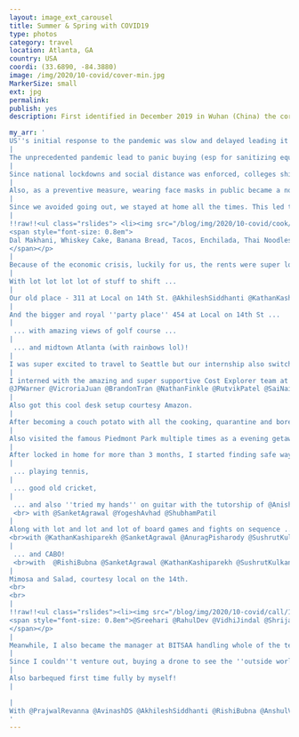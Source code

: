 ```yaml
---
layout: image_ext_carousel
title: Summer & Spring with COVID19
type: photos
category: travel
location: Atlanta, GA
country: USA
coordi: (33.6890, -84.3880)
image: /img/2020/10-covid/cover-min.jpg
MarkerSize: small
ext: jpg
permalink:
publish: yes
description: First identified in December 2019 in Wuhan (China) the coronavirus has wrecked havoc all across the world with more than 2 million worldwide deaths. The world seems to have come to a stop with global social and economic disruption, including the largest global recession since the Great Depression!

my_arr: '
US''s initial response to the pandemic was slow and delayed leading it to have quarter a of the world''s cases.
|
The unprecedented pandemic lead to panic buying (esp for sanitizing equipment) and empty stores. Witnessing the world''s largest economy down on its knees was frightening and totally unexpected! As a student, suddenly it didn''t seem like the land of dreams.
|
Since national lockdowns and social distance was enforced, colleges shifted to completely online.
|
Also, as a preventive measure, wearing face masks in public became a norm and sanitizers became more valuable than petrol.
|
Since we avoided going out, we stayed at home all the times. This led to activities like self hair cutting haha. @AkhileshSiddhanti
|
!!raw!!<ul class="rslides"> <li><img src="/blog/img/2020/10-covid/cook/1.jpg"></li><li><img src="/blog/img/2020/10-covid/cook/2.jpg"></li><li><img src="/blog/img/2020/10-covid/cook/3.jpg"></li><li><img src="/blog/img/2020/10-covid/cook/4.jpg"></li><li><img src="/blog/img/2020/10-covid/cook/5.jpg"></li><li><img src="/blog/img/2020/10-covid/cook/6.jpg"></li><li><img src="/blog/img/2020/10-covid/cook/7.jpg"></li><li><img src="/blog/img/2020/10-covid/cook/8.jpg"></li><li><img src="/blog/img/2020/10-covid/cook/9.jpg"></li><li><img src="/blog/img/2020/10-covid/cook/10.jpg"></li><li><img src="/blog/img/2020/10-covid/cook/11.jpg"></li><li><img src="/blog/img/2020/10-covid/cook/12.jpg"></li><li><img src="/blog/img/2020/10-covid/cook/13.jpg"></li><li><img src="/blog/img/2020/10-covid/cook/14.jpg"></li><li><img src="/blog/img/2020/10-covid/cook/15.jpg"></li></ul><p id ="6" class="center">Full day at home also led to crazy amount of exotic cooking, for example:<br>
<span style="font-size: 0.8em">
Dal Makhani, Whiskey Cake, Banana Bread, Tacos, Enchilada, Thai Noodles, Dosa Pizza, Gol Gappe, Hakka Noodles, Fried Rice, Manchurian, Pakoras, Burrito Bowl, Spanish omelette, etc
</span></p>
|
Because of the economic crisis, luckily for us, the rents were super low so we shifted to a bigger home ....
|
With lot lot lot lot of stuff to shift ...
|
Our old place - 311 at Local on 14th St. @AkhileshSiddhanti @KathanKashiparekh
|
And the bigger and royal ''party place'' 454 at Local on 14th St ...
|
 ... with amazing views of golf course ...
|
 ... and midtown Atlanta (with rainbows lol)!
|
I was super excited to travel to Seattle but our internship also switched to remote from Atlanta itself.
|
I interned with the amazing and super supportive Cost Explorer team at AWS. <br>
@JPWarner @VicroriaJuan @BrandonTran @NathanFinkle @RutvikPatel @SaiNaidu @PeterFrench @DrewHanberry @GabrielCanovas @HongshenYu @LutongYang
|
Also got this cool desk setup courtesy Amazon.
|
After becoming a couch potato with all the cooking, quarantine and boredom, one needed to burn some fat. Joined 50k challenge with @AshuTayal @TarushreeGandhi @JyotiSharma @MalavShah @PulkitAgarwal @AnkitKumar @AnshulVora
|
Also visited the famous Piedmont Park multiple times as a evening getaway after work!
|
After locked in home for more than 3 months, I started finding safe ways to go out. Like cycling,
|
 ... playing tennis,
|
 ... good old cricket,
|
 ... and also ''tried my hands'' on guitar with the tutorship of @AnishGupta.
 <br> with @SanketAgrawal @YogeshAvhad @ShubhamPatil
|
Along with lot and lot and lot of board games and fights on sequence ...
<br>with @KathanKashiparekh @SanketAgrawal @AnuragPisharody @SushrutKulkani @AkhileshSiddhanti
|
 ... and CABO!
 <br>with  @RishiBubna @SanketAgrawal @KathanKashiparekh @SushrutKulkani @AnshulVora
|
Mimosa and Salad, courtesy local on the 14th.
<br>
<br>
|
!!raw!!<ul class="rslides"><li><img src="/blog/img/2020/10-covid/call/1.jpg"></li><li><img src="/blog/img/2020/10-covid/call/2.jpg"></li><li><img src="/blog/img/2020/10-covid/call/3.jpg"></li><li><img src="/blog/img/2020/10-covid/call/4.jpg"></li><li><img src="/blog/img/2020/10-covid/call/5.jpg"></li><li><img src="/blog/img/2020/10-covid/call/6.jpg"></li><li><img src="/blog/img/2020/10-covid/call/7.jpg"></li><li><img src="/blog/img/2020/10-covid/call/8.jpg"></li><li><img src="/blog/img/2020/10-covid/call/9.jpg"></li><li><img src="/blog/img/2020/10-covid/call/10.jpg"></li><li><img src="/blog/img/2020/10-covid/call/11.jpg"></li><li><img src="/blog/img/2020/10-covid/call/12.jpg"></li><li><img src="/blog/img/2020/10-covid/call/13.jpg"></li><li><img src="/blog/img/2020/10-covid/call/14.jpg"></li><li><img src="/blog/img/2020/10-covid/call/15.jpg"></li><li><img src="/blog/img/2020/10-covid/call/16.jpg"></li></ul><p class="center" id ="25">Connecting virtually with people from all phases of my life <br>
<span style="font-size: 0.8em">@Sreehari @RahulDev @VidhiJindal @ShrijaMishra @ShaliniChaudhuri @SeeratBindra @RichaTibrewal @ShubhangiUpasani @ArthitaGhosh @SashankGondala @PruthviP @SebastianSanty @NissimGoreDatar @RohitMujumdar  @VaibhavBhosale @KathanKashiparekh @AkhileshSiddhanti @SiddhantRathore @ArnavVijayakar @YashHaritwal @MayankKumar @ShikharSaluja @VidushiSinghal @VidyanshiSinghal @RagunathanMariappan @XiuweiZhang @VaibhavRajan @ZiqiZhang @JollyMausi @Mummy @TusharRajvanshi @YashGoel @Papa @DebadityaBasu @PulkitAgarwal @SanketAgrawal @ShreeshaKulkarni @RajatBhavnani @AnshulVora @RishiBubna @AasthaAgrawal @JyotiSharma @GarvGoel @RishabGoel @DevanshiGoel @NavniGoel @AnikaRajvanshi @SooyounOh @PranitKaul @XinhaiPan @AkshayKumar @PrasheelGandhi @GouravGoel @MadhurGarg @CarlLusby @RajatChacha @Dadi @MintuChacha @PratimaGurung @MukulRawat @AnugrahPrakash @DhanurKhurana @SiddharthMisra
</span></p>
|
Meanwhile, I also became the manager at BITSAA handling whole of the technology work!
|
Since I couldn''t venture out, buying a drone to see the ''outside world'' from the comforts (safety) of home was a lucrative idea!
|
Also barbequed first time fully by myself!
|

|
With @PrajwalRevanna @AvinashDS @AkhileshSiddhanti @RishiBubna @AnshulVora @SanketAgrawal @AnuragPisharody
'
---
```

<!-- http://compressjpeg.com -->
<!-- http://compressimage.toolur.com/ 1024, 400-->
<!-- https://ezgif.com/optimize/ remove second and then lossy 50. Best is transparency. Fuzzy 6-->
<!-- https://support.google.com/blogger/thread/1950766?hl=en -->
